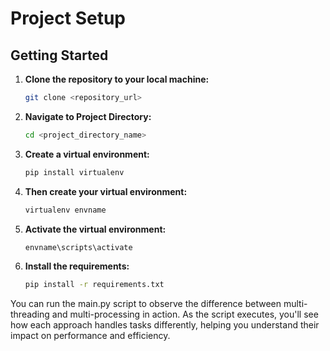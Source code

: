 # Project Setup

## Getting Started

1. **Clone the repository to your local machine:**

   ```bash
   git clone <repository_url>

2. **Navigate to Project Directory:**

   ```bash
   cd <project_directory_name>

3. **Create a virtual environment:**

   ```bash
   pip install virtualenv

4. **Then create your virtual environment:**

   ```bash
   virtualenv envname

5. **Activate the virtual environment:**

   ```bash
   envname\scripts\activate

6. **Install the requirements:**

   ```bash
   pip install -r requirements.txt

You can run the main.py script to observe the difference between multi-threading and multi-processing in action. As the script executes, you'll see how each approach handles tasks differently, helping you understand their impact on performance and efficiency.